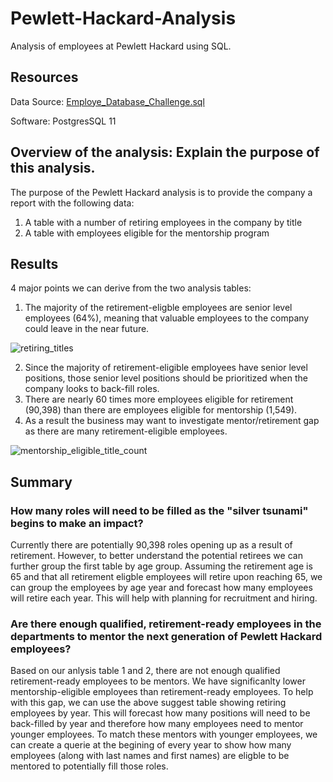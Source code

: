 # Pewlett-Hackard-Analysis
Analysis of employees at Pewlett Hackard using SQL.

## Resources
Data Source: [Employe_Database_Challenge.sql](https://github.com/monsecc01/Pewlett-Hackard-Challenge/blob/869a2634fe4dd4c4ee698cabe3a5d1fc38c74a6a/Queries/Employee_Database_challenge.sql)

Software: PostgresSQL 11

## Overview of the analysis: Explain the purpose of this analysis.

The purpose of the Pewlett Hackard analysis is to provide the company a report with the following data:
1.  A table with a number of retiring employees in the company by title
2.  A table with employees eligible for the mentorship program

## Results

4 major points we can derive from the two analysis tables:
1.  The majority of the retirement-eligble employees are senior level employees (64%), meaning that valuable employees to the company could leave in the near future. 

![retiring_titles](https://user-images.githubusercontent.com/81447450/117581941-41910100-b0c5-11eb-8113-f35117d8f728.png)

2.  Since the majority of retirement-eligible employees have senior level positions, those senior level positions should be prioritized when the company looks to back-fill roles.
3.  There are nearly 60 times more employees eligible for retirement (90,398) than there are employees eligible for mentorship (1,549). 
4.  As a result the business may want to investigate mentor/retirement gap as there are many retirement-eligible employees. 

![mentorship_eligible_title_count](https://user-images.githubusercontent.com/81447450/117582267-d21c1100-b0c6-11eb-87ca-2b7a7dc637a9.png)


## Summary

### How many roles will need to be filled as the "silver tsunami" begins to make an impact?
Currently there are potentially 90,398 roles opening up as a result of retirement. However, to better understand the potential retirees we can further group the first table by age group. Assuming the retirement age is 65 and that all retirement eligble employees will retire upon reaching 65, we can group the employees by age year and forecast how many employees will retire each year. This will help with planning for recruitment and hiring. 

### Are there enough qualified, retirement-ready employees in the departments to mentor the next generation of Pewlett Hackard employees?
Based on our anlysis table 1 and 2, there are not enough qualified retirement-ready employees to be mentors. We have significanlty lower mentorship-eligible employees than retirement-ready employees. To help with this gap, we can use the above suggest table showing retiring employees by year. This will forecast how many positions will need to be back-filled by year and therefore how many employees need to mentor younger employees. To match these mentors with younger employees, we can create a querie at the begining of every year to show how many employees (along with last names and first names) are eligble to be mentored to potentially fill those roles. 



